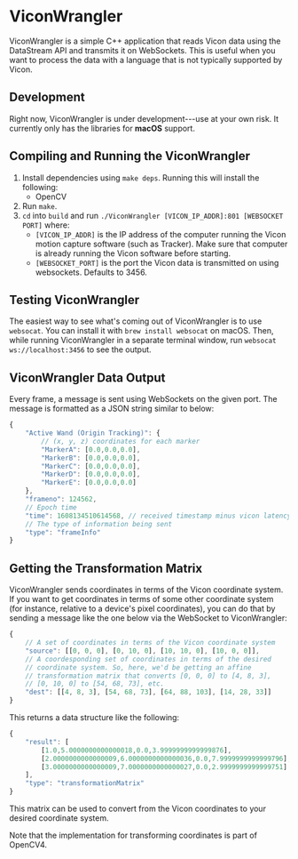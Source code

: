 # ViconWrangler

ViconWrangler is a simple C++ application that reads Vicon data using the
DataStream API and transmits it on WebSockets. This is useful when you want
to process the data with a language that is not typically supported by
Vicon.

## Development

Right now, ViconWrangler is under development---use at your own risk.
It currently only has the libraries for **macOS** support.

## Compiling and Running the ViconWrangler

1. Install dependencies using `make deps`. Running this will install
   the following:
    - OpenCV
2. Run `make`.
3. `cd` into `build` and run `./ViconWrangler [VICON_IP_ADDR]:801 [WEBSOCKET PORT]`
   where:
	- `[VICON_IP_ADDR]` is the IP address of the computer running the Vicon
      motion capture software (such as Tracker). Make sure that computer is
	  already running the Vicon software before starting.
	- `[WEBSOCKET_PORT]` is the port the Vicon data is transmitted on using
	  websockets. Defaults to 3456.

## Testing ViconWrangler

The easiest way to see what's coming out of ViconWrangler is to use
`websocat`. You can install it with `brew install websocat` on macOS.
Then, while running ViconWrangler in a separate terminal window, run
`websocat ws://localhost:3456` to see the output.

## ViconWrangler Data Output

Every frame, a message is sent using WebSockets on the given port. The
message is formatted as a JSON string similar to below:

```javascript
{
	"Active Wand (Origin Tracking)": {
		// (x, y, z) coordinates for each marker
		"MarkerA": [0.0,0.0,0.0],
		"MarkerB": [0.0,0.0,0.0],
		"MarkerC": [0.0,0.0,0.0],
		"MarkerD": [0.0,0.0,0.0],
		"MarkerE": [0.0,0.0,0.0]
	},
	"frameno": 124562,
	// Epoch time
	"time": 1608134510614568, // received timestamp minus vicon latency
	// The type of information being sent
	"type": "frameInfo"
}
```

## Getting the Transformation Matrix

ViconWrangler sends coordinates in terms of the Vicon coordinate 
system. If you want to get coordinates in terms of some other
coordinate system (for instance, relative to a device's pixel
coordinates), you can do that by sending a message like the one below
via the WebSocket to ViconWrangler:

```javascript
{
	// A set of coordinates in terms of the Vicon coordinate system
	"source": [[0, 0, 0], [0, 10, 0], [10, 10, 0], [10, 0, 0]],
	// A coordesponding set of coordinates in terms of the desired
	// coordinate system. So, here, we'd be getting an affine
	// transformation matrix that converts [0, 0, 0] to [4, 8, 3],
	// [0, 10, 0] to [54, 68, 73], etc.
	"dest": [[4, 8, 3], [54, 68, 73], [64, 88, 103], [14, 28, 33]]
}
```

This returns a data structure like the following:

```javascript
{
	"result": [
		[1.0,5.0000000000000018,0.0,3.9999999999999876],
		[2.0000000000000009,6.0000000000000036,0.0,7.9999999999999796],
		[3.0000000000000009,7.0000000000000027,0.0,2.9999999999999751]
	],
	"type": "transformationMatrix"
}
```

This matrix can be used to convert from the Vicon coordinates to your
desired coordinate system.

Note that the implementation for transforming coordinates is part of
OpenCV4.
